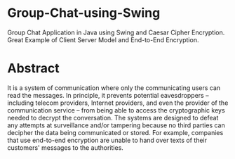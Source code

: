 # Group-Chat-using-Swing
Group Chat Application in Java using Swing and Caesar Cipher Encryption. Great Example of Client Server Model and End-to-End Encryption.<br>
# Abstract
It is a system of communication where only the communicating users can read the messages. In principle, it prevents potential eavesdroppers – including telecom providers, Internet providers, and even the provider of the communication service – from being able to access the cryptographic keys needed to decrypt the conversation. The systems are designed to defeat any attempts at surveillance and/or tampering because no third parties can decipher the data being communicated or stored. For example, companies that use end-to-end encryption are unable to hand over texts of their customers' messages to the authorities.
